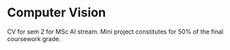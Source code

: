 # Computer Vision
CV for sem 2 for MSc AI stream. Mini project constitutes for 50% of the final coursework grade.